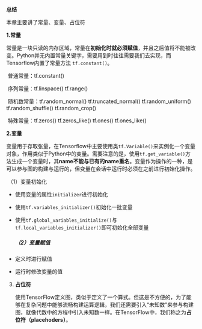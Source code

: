 **总结**

本章主要讲了常量、变量、占位符

**1.常量**

​	常量是一块只读的内存区域，常量在**初始化时就必须赋值**，并且之后值将不能被改变。Python并无内置常量关键字，需要用到时往往需要我们去实现，而Tensorflow内置了常量方法 `tf.constant()`。

​	普通常量：tf.constant()

​	序列常量：tf.linspace()    tf.range()     

​	随机数常量：tf.random_normal()    tf.truncated_normal()    tf.random_uniform()     tf.random_shuffle()   tf.random_crop()

​	特殊常量：tf.zeros()    tf.zeros_like()   tf.ones()   tf.ones_like()

**2.变量**

​	变量用于存取张量，在Tensorflow中主要使用类`tf.Variable()`来实例化一个变量对象，作用类似于Python中的变量。需要注意的是，使用`tf.get_variable()`方法生成一个变量时，其**name不能与已有的name重名**。变量作为操作的一种，是可以参与图的构建与运行的，但变量在会话中运行时必须在之前进行初始化操作。

​	（1）变量初始化

- 使用变量的属性`initializer`进行初始化

- 使用`tf.variables_initializer()`初始化一批变量

- 使用`tf.global_variables_initialize()`与`tf.local_variables_initializer()`即可初始化全部变量

  ##### （2）变量赋值

- 定义时进行赋值

- 运行时修改变量的值

3. **占位符**

   使用TensorFlow定义图，类似于定义了一个算式。但这是不方便的，为了能够在复杂问题中能够流畅构建运算逻辑，我们还需要引入“未知数”来参与构建图，就像代数中的方程中引入未知数一样。在TensorFlow中，我们称之为**占位符（placehoders）**。